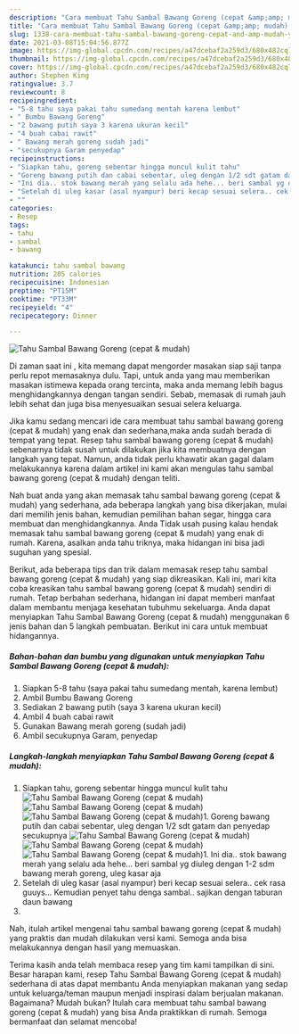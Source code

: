 ```yaml
---
description: "Cara membuat Tahu Sambal Bawang Goreng (cepat &amp;amp; mudah) yang nikmat dan Mudah Dibuat"
title: "Cara membuat Tahu Sambal Bawang Goreng (cepat &amp;amp; mudah) yang nikmat dan Mudah Dibuat"
slug: 1338-cara-membuat-tahu-sambal-bawang-goreng-cepat-and-amp-mudah-yang-nikmat-dan-mudah-dibuat
date: 2021-03-08T15:04:56.877Z
image: https://img-global.cpcdn.com/recipes/a47dcebaf2a259d3/680x482cq70/tahu-sambal-bawang-goreng-cepat-mudah-foto-resep-utama.jpg
thumbnail: https://img-global.cpcdn.com/recipes/a47dcebaf2a259d3/680x482cq70/tahu-sambal-bawang-goreng-cepat-mudah-foto-resep-utama.jpg
cover: https://img-global.cpcdn.com/recipes/a47dcebaf2a259d3/680x482cq70/tahu-sambal-bawang-goreng-cepat-mudah-foto-resep-utama.jpg
author: Stephen King
ratingvalue: 3.7
reviewcount: 8
recipeingredient:
- "5-8 tahu saya pakai tahu sumedang mentah karena lembut"
- " Bumbu Bawang Goreng"
- "2 bawang putih saya 3 karena ukuran kecil"
- "4 buah cabai rawit"
- " Bawang merah goreng sudah jadi"
- "secukupnya Garam penyedap"
recipeinstructions:
- "Siapkan tahu, goreng sebentar hingga muncul kulit tahu"
- "Goreng bawang putih dan cabai sebentar, uleg dengan 1/2 sdt gatam dan penyedap secukupnya"
- "Ini dia.. stok bawang merah yang selalu ada hehe... beri sambal yg diuleg dengan 1-2 sdm bawang merah goreng, uleg kasar aja"
- "Setelah di uleg kasar (asal nyampur) beri kecap sesuai selera.. cek rasa guuys... Kemudian penyet tahu denga sambal.. sajikan dengan taburan daun bawang"
- ""
categories:
- Resep
tags:
- tahu
- sambal
- bawang

katakunci: tahu sambal bawang 
nutrition: 205 calories
recipecuisine: Indonesian
preptime: "PT15M"
cooktime: "PT33M"
recipeyield: "4"
recipecategory: Dinner

---
```



![Tahu Sambal Bawang Goreng (cepat &amp; mudah)](https://img-global.cpcdn.com/recipes/a47dcebaf2a259d3/680x482cq70/tahu-sambal-bawang-goreng-cepat-mudah-foto-resep-utama.jpg)

Di zaman  saat ini , kita memang dapat mengorder masakan siap saji tanpa perlu repot memasaknya dulu. Tapi, untuk anda yang mau memberikan masakan istimewa kepada orang tercinta, maka anda memang lebih bagus menghidangkannya dengan tangan sendiri. Sebab, memasak di rumah jauh lebih sehat dan juga bisa menyesuaikan sesuai selera keluarga.

Jika kamu sedang mencari ide cara membuat tahu sambal bawang goreng (cepat &amp; mudah) yang enak dan sederhana,maka anda sudah berada di tempat yang tepat. Resep tahu sambal bawang goreng (cepat &amp; mudah)  sebenarnya tidak susah untuk dilakukan jika kita membuatnya dengan langkah yang tepat. Namun, anda tidak perlu khawatir akan gagal dalam melakukannya 
karena dalam artikel ini kami akan mengulas tahu sambal bawang goreng (cepat &amp; mudah) dengan teliti.  



Nah buat anda yang akan memasak tahu sambal bawang goreng (cepat &amp; mudah) yang sederhana, ada beberapa langkah yang bisa dikerjakan, mulai dari memilih jenis bahan, kemudian pemilihan bahan segar, hingga cara membuat dan menghidangkannya. Anda Tidak usah pusing kalau hendak memasak tahu sambal bawang goreng (cepat &amp; mudah) yang enak di rumah. Karena, asalkan anda  tahu triknya, maka hidangan ini bisa jadi suguhan yang spesial.

Berikut, ada beberapa tips dan trik dalam memasak resep tahu sambal bawang goreng (cepat &amp; mudah) yang siap dikreasikan. Kali ini, mari kita coba kreasikan tahu sambal bawang goreng (cepat &amp; mudah) sendiri di rumah. Tetap berbahan sederhana, hidangan ini dapat memberi manfaat dalam membantu menjaga kesehatan tubuhmu sekeluarga. Anda dapat menyiapkan Tahu Sambal Bawang Goreng (cepat &amp; mudah) menggunakan 6 jenis bahan dan 5 langkah pembuatan. Berikut ini cara untuk membuat hidangannya.

<!--inarticleads1-->

##### Bahan-bahan dan bumbu yang digunakan untuk menyiapkan Tahu Sambal Bawang Goreng (cepat &amp; mudah):

1. Siapkan 5-8 tahu (saya pakai tahu sumedang mentah, karena lembut)
1. Ambil  Bumbu Bawang Goreng
1. Sediakan 2 bawang putih (saya 3 karena ukuran kecil)
1. Ambil 4 buah cabai rawit
1. Gunakan  Bawang merah goreng (sudah jadi)
1. Ambil secukupnya Garam, penyedap




<!--inarticleads2-->

##### Langkah-langkah menyiapkan Tahu Sambal Bawang Goreng (cepat &amp; mudah):

1. Siapkan tahu, goreng sebentar hingga muncul kulit tahu
<img src="https://img-global.cpcdn.com/steps/dfc3dc2304ba10ef/160x128cq70/tahu-sambal-bawang-goreng-cepat-mudah-langkah-memasak-1-foto.jpg" alt="Tahu Sambal Bawang Goreng (cepat &amp; mudah)"><img src="https://img-global.cpcdn.com/steps/9d652cd5a9766a82/160x128cq70/tahu-sambal-bawang-goreng-cepat-mudah-langkah-memasak-1-foto.jpg" alt="Tahu Sambal Bawang Goreng (cepat &amp; mudah)"><img src="https://img-global.cpcdn.com/steps/02638b32eea4b15a/160x128cq70/tahu-sambal-bawang-goreng-cepat-mudah-langkah-memasak-1-foto.jpg" alt="Tahu Sambal Bawang Goreng (cepat &amp; mudah)">1. Goreng bawang putih dan cabai sebentar, uleg dengan 1/2 sdt gatam dan penyedap secukupnya
<img src="https://img-global.cpcdn.com/steps/cf1e0355b795bbb1/160x128cq70/tahu-sambal-bawang-goreng-cepat-mudah-langkah-memasak-2-foto.jpg" alt="Tahu Sambal Bawang Goreng (cepat &amp; mudah)"><img src="https://img-global.cpcdn.com/steps/607a61f3c415a493/160x128cq70/tahu-sambal-bawang-goreng-cepat-mudah-langkah-memasak-2-foto.jpg" alt="Tahu Sambal Bawang Goreng (cepat &amp; mudah)"><img src="https://img-global.cpcdn.com/steps/ec00b33d4fd47558/160x128cq70/tahu-sambal-bawang-goreng-cepat-mudah-langkah-memasak-2-foto.jpg" alt="Tahu Sambal Bawang Goreng (cepat &amp; mudah)">1. Ini dia.. stok bawang merah yang selalu ada hehe... beri sambal yg diuleg dengan 1-2 sdm bawang merah goreng, uleg kasar aja
1. Setelah di uleg kasar (asal nyampur) beri kecap sesuai selera.. cek rasa guuys... Kemudian penyet tahu denga sambal.. sajikan dengan taburan daun bawang
1. 




Nah, itulah artikel mengenai  tahu sambal bawang goreng (cepat &amp; mudah)  yang praktis dan mudah dilakukan versi kami. Semoga anda bisa melakukannya dengan hasil yang memuaskan. 

Terima kasih anda telah membaca resep yang tim kami tampilkan di sini. Besar harapan kami, resep  Tahu Sambal Bawang Goreng (cepat &amp; mudah) sederhana di atas dapat membantu Anda menyiapkan makanan yang sedap untuk keluarga/teman maupun menjadi inspirasi dalam berjualan makanan. Bagaimana? Mudah bukan? Itulah cara membuat tahu sambal bawang goreng (cepat &amp; mudah) yang bisa Anda praktikkan di rumah. Semoga bermanfaat dan selamat mencoba!

